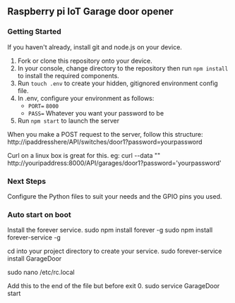 ## Raspberry pi IoT Garage door opener

### Getting Started
If you haven't already, install git and node.js on your device.

1. Fork or clone this repository onto your device. 
2. In your console, change directory to the repository then run `npm install` to install the required components.
3. Run `touch .env` to create your hidden, gitignored environment config file.
4. In .env, configure your environment as follows:
    * `PORT=` `8000`
    * `PASS=` Whatever you want your password to be
5. Run `npm start` to launch the server

When you make a POST request to the server, follow this structure:
http://ipaddresshere/API/switches/door1?password=yourpassword

Curl on a linux box is great for this.
eg:
curl --data "" http://youripaddress:8000/API/garages/door1?password='yourpassword'

### Next Steps
Configure the Python files to suit your needs and the GPIO pins you used. 

### Auto start on boot
Install the forever service.
  sudo npm install forever -g
  sudo npm install forever-service -g

cd into your project directory to create your service.
  sudo forever-service install GarageDoor

  sudo nano /etc/rc.local

Add this to the end of the file but before exit 0.
  sudo service GarageDoor start


